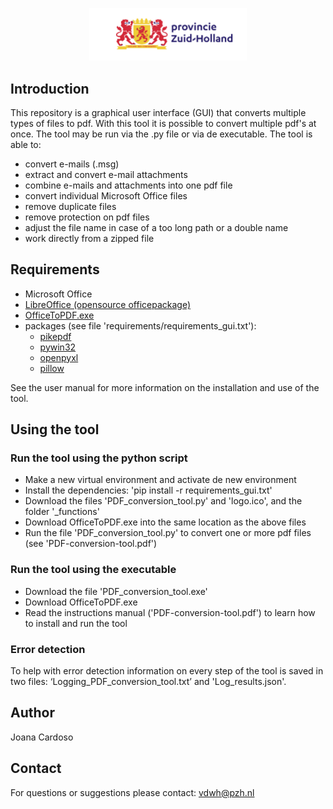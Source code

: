 <p align="center">
  <img src="image/PZH_Basislogo.svg" width="50%">
</p>

## Introduction
This repository is a graphical user interface (GUI) that converts multiple types of files to pdf. With this tool it is possible to convert multiple pdf's at once. The tool may be run via the .py file or via de executable. The tool is able to:

- convert e-mails (.msg)
- extract and convert e-mail attachments
- combine e-mails and attachments into one pdf file
- convert individual Microsoft Office files
- remove duplicate files
- remove protection on pdf files
- adjust the file name in case of a too long path or a double name
- work directly from a zipped file

## Requirements

- Microsoft Office
- [LibreOffice (opensource officepackage)](https://nl.libreoffice.org/)
- [OfficeToPDF.exe](https://github.com/cognidox/OfficeToPDF)
- packages (see file 'requirements/requirements_gui.txt'):
  - [pikepdf](https://github.com/pikepdf/pikepdf)
  - [pywin32](https://github.com/mhammond/pywin32)
  - [openpyxl](https://openpyxl.readthedocs.io/en/stable/)
  - [pillow](https://github.com/python-pillow/Pillow)

See the user manual for more information on the installation and use of the tool.

## Using the tool
### Run the tool using the python script
- Make a new virtual environment and activate de new environment
- Install the dependencies: 'pip install -r requirements_gui.txt'
- Download the files 'PDF_conversion_tool.py' and 'logo.ico', and the folder '_functions'
- Download OfficeToPDF.exe into the same location as the above files
- Run the file 'PDF_conversion_tool.py' to convert one or more pdf files (see 'PDF-conversion-tool.pdf')

### Run the tool using the executable
- Download the file 'PDF_conversion_tool.exe'
- Download OfficeToPDF.exe
- Read the instructions manual ('PDF-conversion-tool.pdf') to learn how to install and run the tool

### Error detection
To help with error detection information on every step of the tool is saved in two files: ‘Logging_PDF_conversion_tool.txt’ and 'Log_results.json'.

## Author
Joana Cardoso

## Contact
For questions or suggestions please contact: vdwh@pzh.nl
